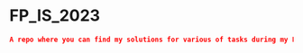 # FP_IS_2023
```json
A repo where you can find my solutions for various of tasks during my Functional Programming Course in FMI.
```
